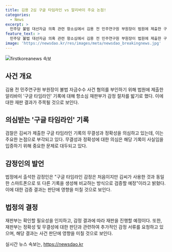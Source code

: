 ```yaml
---
title: 김용 2심 구글 타임라인 vs 알리바이 주요 논점!
categories:
  - News
excerpt: >
  민주당 불법 대선자금 의혹 관련 항소심에서 김용 전 민주연구원 부원장이 법원에 제출한 구글 타임라인 기록에 대해 검찰과의 감정 절차가 예정되었다. 김씨는 이 기록을 통해 검찰의 공소사실을 반박할 수 있다 주장하지만, 검찰은 기록의 무결성과 정확성에 의심을 표명하고, 정확성에 대한 감정인의 의견도 제시했다. 재판부는 이에 대한 검토를 위해 감정을 채택하고, 검찰과 피고인 측의 입장을 듣고 결정할 예정이다.
feature_text: >
  민주당 불법 대선자금 의혹 관련 항소심에서 김용 전 민주연구원 부원장이 법원에 제출한 구글 타임라인 기록에 대해 검찰과의 감정 절차가 예정되었다. 김씨는 이 기록을 통해 검찰의 공소사실을 반박할 수 있다 주장하지만, 검찰은 기록의 무결성과 정확성에 의심을 표명하고, 정확성에 대한 감정인의 의견도 제시했다. 재판부는 이에 대한 검토를 위해 감정을 채택하고, 검찰과 피고인 측의 입장을 듣고 결정할 예정이다.
image: 'https://newsdao.kr/res/images/meta/newsdao_breakingnews.jpg'
---
```


<p><img src="https://newsdao.kr/res/images/meta/newsdao_breakingnews.jpg" alt="firstkoreanews 속보" /></p>

<h2 data-ke-size="size26">사건 개요</h2>

<p data-ke-size="size16">김용 전 민주연구원 부원장이 불법 자금수수 사건 혐의를 부인하기 위해 법원에 제출한 알리바이 '구글 타임라인' 기록에 대해 항소심 재판부가 감정 절차를 밟기로 했다. 이에 대한 재판 결과가 주목될 것으로 보인다.</p>

<h2 data-ke-size="size26">의심받는 '구글 타임라인' 기록</h2>

<p data-ke-size="size16">검찰은 김씨가 제출한 구글 타임라인 기록의 무결성과 정확성을 의심하고 있는데, 이는 주요한 논점으로 부각되고 있다. 무결성과 정확성에 대한 의심은 해당 기록이 사실임을 입증하기 위해 중요한 문제로 대두되고 있다.</p>

<h2 data-ke-size="size26">감정인의 발언</h2>

<p data-ke-size="size16">법정에서 출석한 감정인은 "구글 타임라인 감정은 처음이지만 김씨가 사용한 것과 동일한 스마트폰으로 또 다른 기록을 생성해 비교하는 방식으로 검증할 예정"이라고 밝혔다. 이에 대한 검증 결과는 판단에 영향을 미칠 것으로 보인다.</p>

<h2 data-ke-size="size26">법정의 결정</h2>

<p data-ke-size="size16">재판부는 확인할 필요성을 인지하고, 감정 결과에 따라 재판을 진행할 예정이다. 또한, 재판부는 정확성 및 무결성에 대한 판단과 관련하여 추가적인 감정 서류를 요청하고 있으며, 해당 결과는 사건 판단에 영향을 미칠 것으로 보인다.</p>
실시간 뉴스 속보는, <a href="https://newsdao.kr" rel="dofollow">https://newsdao.kr</a>


